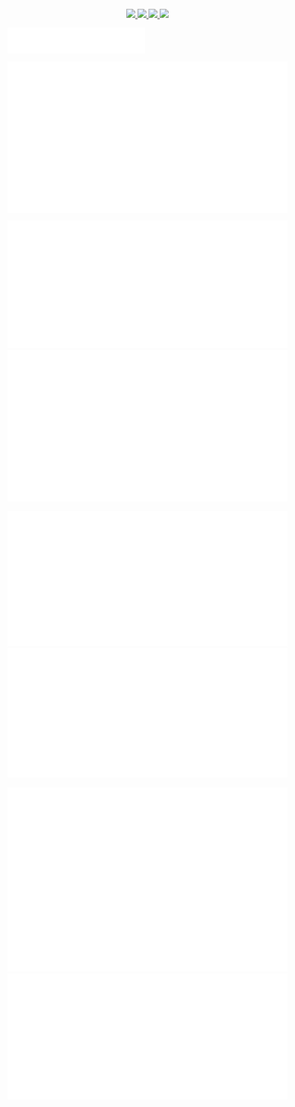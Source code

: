 <p align="center">
  <a href="https://artifacthub.io/packages/search?repo=nicholaswilde">
    <img src="https://img.shields.io/endpoint?url=https://artifacthub.io/badge/repository/nicholaswilde&style=for-the-badge" />
  </a>
  <a href="https://hub.docker.com/u/nicholaswilde">
    <img src="https://img.shields.io/static/v1.svg?color=384d54&labelColor=0db7ed&logoColor=ffffff&label=Docker%20Hub&message=nicholaswilde&logo=docker&style=for-the-badge" />
  </a>
  <a href="https://quay.io/user/nicholaswilde">
    <img src="https://img.shields.io/static/v1.svg?color=AAAAAA&labelColor=EE0000&logoColor=ffffff&label=Quay&message=nicholaswilde&logo=red%20hat&style=for-the-badge" />
  </a>
  <a href="https://wakatime.com/@nicholaswilde">
    <img src="https://wakatime.com/badge/user/ded7fdf3-86fe-47db-9d7b-965428efd5f0.svg?style=for-the-badge" />
  </a>
</p>

<a href="https://github.com/nicholaswilde">
  <img align="center" width="49%" src="./images/header.svg" />
</a>

<br/>

<p align="center">
  <a href="https://github.com/nicholaswilde">
    <img align="center" max-width="320" src="./images/repositories.svg" />
  </a>
  <a href="https://github.com/nicholaswilde">
    <img align="center" max-width="320" src="./images/acti-comm.svg" />
  </a>
</p>

<p align="center">
  <a href="https://github.com/nicholaswilde">
    <img src="./images/iso-calender.svg" />
  </a>
  <a href="https://github.com/nicholaswilde">
    <img src="./images/issue-pr-lang.svg" />
  </a>
</p>

<p align="center">
<a href="https://wakatime.com/@nicholaswilde">
  <img src="./images/metrics-plugin-wakatime.svg" />
</a>
<a href="https://github.com/nicholaswilde">
  <img src="./images/analysis.svg" />
</a>
</p>

<p align="center">
  <a href="https://github.com/nicholaswilde">
    <img src="./images/github-habits.svg" />
  </a>
  <a href="https://github.com/nicholaswilde">
    <img src="./images/achievements.svg" />
  </a>
</p>
